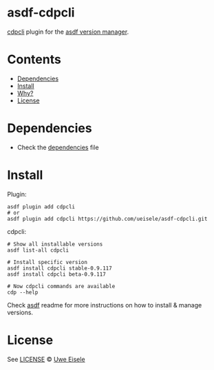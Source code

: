 # asdf-cdpcli


[cdpcli](https://github.com/cloudera/cdpcli) plugin for the [asdf version manager](https://asdf-vm.com).

</div>

# Contents

- [Dependencies](#dependencies)
- [Install](#install)
- [Why?](#why)
- [License](#license)

# Dependencies

- Check the [dependencies](lib/dependencies.txt) file

# Install

Plugin:

```shell
asdf plugin add cdpcli
# or
asdf plugin add cdpcli https://github.com/ueisele/asdf-cdpcli.git
```

cdpcli:

```shell
# Show all installable versions
asdf list-all cdpcli

# Install specific version
asdf install cdpcli stable-0.9.117
asdf install cdpcli beta-0.9.117

# Now cdpcli commands are available
cdp --help
```

Check [asdf](https://github.com/asdf-vm/asdf) readme for more instructions on how to
install & manage versions.

# License

See [LICENSE](LICENSE) © [Uwe Eisele](https://github.com/ueisele/)
